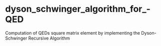 # dyson_schwinger_algorithm_for_-QED
Computation of QEDs square matrix element by implementing the Dyson-Schwinger Recursive Algorithm
